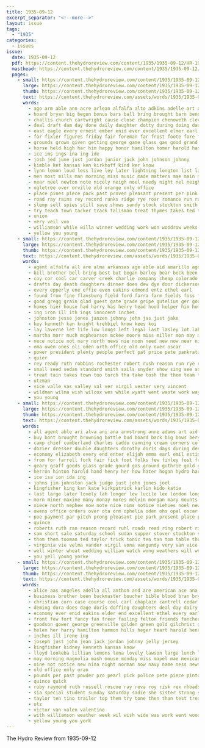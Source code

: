 ```yaml
---
title: 1935-09-12
excerpt_separator: "<!--more-->"
layout: issue
tags:
  - "1935"
categories:
  - issues
issue:
  date: 1935-09-12
  pdf: https://content.thehydroreview.com/content/1935/1935-09-12/HR-1935-09-12.pdf
  masthead: https://content.thehydroreview.com/content/1935/1935-09-12/masthead/HR-1935-09-12.jpg
  pages:
    - small: https://content.thehydroreview.com/content/1935/1935-09-12/small/HR-1935-09-12-01.jpg
      large: https://content.thehydroreview.com/content/1935/1935-09-12/large/HR-1935-09-12-01.jpg
      thumb: https://content.thehydroreview.com/content/1935/1935-09-12/thumbnails/HR-1935-09-12-01.jpg
      text: https://content.thehydroreview.com/assets/words/1935/1935-09-12/HR-1935-09-12-01.txt
      words:
        - ago arm able ann acre arlean alfalfa alto adkins adelle art amarillo age armstrong are all adjutant apache and arline auxier agent adella
        - board bryan big begun bonus bars ball bring brought barn bennett basket bouquet bride butler bingo bear best breaker brother been bottom blue bales bath but bar better bert blake bors business bridgeport back bull band bernadine boast bixler bers began both blaine brides bridegroom bank
        - challis church cartwright cause close champion chenoweth clever cays can came caddo claire cons colt class chief chas confer crabtree county craig con caraway clyde creek cen car city chaplain company corn clinton carlton come carl carnival charles canton claude colts cover
        - deal draft dam day done daily daughter dotty during doing daugherty deming due doll drew dawn doris date don days
        - east eagle every ernest ember enid ever excellent elmer earl early eva even emma edgar
        - for fixler figures friday fair foreman far frost foote fore flowers first furnish farm friends frame few fast floyd fairly full fly falling finley forty fruits from forth fire felton found fitting free fost former flower friend fields frank flax
        - grounds grown given getting george game glass gas good grand gibbs gift guest gray ground gave gertrude grad gerry goes general goose gone grade gorman gripe
        - horse held high har him happy honor hamilton homer harold has hin hope hatfield head hogan hydro helder half her hinton harry hold heger home handwork harness hand had hot hay health
        - ice ims ings ina ing ide
        - josh jed june just jordan junior jack john johnson johnny
        - kimble ket kansas ken kirkhoff kind ker know
        - lynn lemon loud less live ley later lightning longton list lass last lou loss late leon line lands lois lowell like lower long life loving little las lone lee linen
        - men most mills man morning miss music made matters mae main mon masoner mag mew march mansell mile much moore mare magnolia money mules mule more mode many miles maude mary may marriage monday mer mura members murphy
        - near neel newton note nicely neigh noel needy night nel neighbors name nor ness negro nine new neth need now not numbers north
        - ogletree over orville old orange only office
        - place pines piece pack past proven pleasant present per pink people park part president paul par priest person pastor pitzer
        - road ray rains rey record ranks ridge rye roar romance run rain ready robertson renee ran room regular rich roads roses reason roy
        - slemp sell spies still save shows sandy stock stockton smith show say small seed son song second sheller sports struck such service station scott special sunday saturday sale saw star school summer switzer she stage states south sayre set speaker seen simple six student stallion sutton stallions schools short september silver study state sang sister snow standard surprise seven style solo storm salter shown sewing stand said spring shoulders sons
        - try teach town tacker track talisman treat thymes takes ted tin texas thomas taylor them ton thiessen too talk than the tom teacher
        - union
        - very veil von
        - williamson while willa winner wedding work won woodrow weeks william will walter week war was winners wife went weather west ways well wilson with wish williams wells white weathers wesley wheat water
        - yellow you young
    - small: https://content.thehydroreview.com/content/1935/1935-09-12/small/HR-1935-09-12-02.jpg
      large: https://content.thehydroreview.com/content/1935/1935-09-12/large/HR-1935-09-12-02.jpg
      thumb: https://content.thehydroreview.com/content/1935/1935-09-12/thumbnails/HR-1935-09-12-02.jpg
      text: https://content.thehydroreview.com/assets/words/1935/1935-09-12/HR-1935-09-12-02.txt
      words:
        - agent alfalfa all are alma arkansas age able aid amarillo ago and arthur aubrey
        - bill brother bell bring best but began barley bear beck been bills better body bines bar bins badger ben burns
        - coy cor cool car carver creek charlie company cheap colorado coast custer come city call care cays cost cam cruzan comfort chambers can cook came copper
        - drafts day death daughters dinner does dew dye door dickerson doctor doing dial dougherty days down davis daughter davenport
        - every epperly ene effie even eakins edmond entz ethel earl
        - found from fine flansburg field ford farra farm fields foss for far fair farmer fire frank fea fam fetta front fred force few fuel fowler first friday friends ferguson
        - good gregg grain glad guest gate grade gripe gutelius ger goodpasture grover grader gat
        - homes hier house had harry has henry head hood helper him home haggard hard harvey hope her hon hatfield heater hopewell hand henke harold herman herndon hydro held
        - ing iron ill ith ings innocent inches
        - johnston jesse jones janzen johnny john jas just jake
        - key kenneth kan knight krehbiel know kees koi
        - lay laverne let life low longs left legal last lasley lot lake large long line little less late like leona
        - martha morr much mcphearson mckee moore miss miller mon may more must moni means man magee missouri morning morn mae many mary mcalester maude maybe made mil most monday money
        - nece notice not nary north news nie noon need new now near night nation
        - oma owen ones oli oden orth office old only over oscar
        - power president plenty people perfect pat price pete pankratz packard present per pleasant pipe
        - quier
        - rey ready ruth robbins rochester robert rush reason run rye rear riggs repp risk room rom
        - small seed sedan standard smith sails snyder show sing see south sat san school supper sylvester service stella start suit sermon sayre second such sick september space stoves sun size she son sunday search state speake summer seat sas sharry stove sides stange stan selling saturday soon stockton
        - treat tain takes town too torch tha take tosh the them team ture then trailer trip thelma thomas teacher theron thurs texas
        - utzman
        - vice valle vas valley val ver virgil vester very vincent
        - wildman wilma wish wilcox wes while wyatt went waste work way wait will want winter waters weeks wide wate was with watson wake week well wood weather wheat walter why williams willert
        - you young
    - small: https://content.thehydroreview.com/content/1935/1935-09-12/small/HR-1935-09-12-03.jpg
      large: https://content.thehydroreview.com/content/1935/1935-09-12/large/HR-1935-09-12-03.jpg
      thumb: https://content.thehydroreview.com/content/1935/1935-09-12/thumbnails/HR-1935-09-12-03.jpg
      text: https://content.thehydroreview.com/assets/words/1935/1935-09-12/HR-1935-09-12-03.txt
      words:
        - all agent able ari alva ani ana armstrong anne adams art aid and are albert arkansas
        - buy bont brought browning bottle bud board back big bows beryl ber begin ban bailey burgman bridegroom bride been boucher boys bickel baptist brunt binder bos barr bertha beasley bristow best bell bones beulah business bull baby brother brown bole both bobby box
        - camp chief cumberland charles caddo canning cream corners collier catherine cost chet cecil coker chose county church charlie can carney clipper coffey class clinton city cord college car caller crea chi cope chairs case course chan cedar cool con cake call coffee came christine cam company clair carman come
        - dozier dresser double daughters dorothy doris days during denver death dinner day deen deep denham drill daughter down
        - economy elizabeth every end enter elijah emma earl emil estimable elgin everett eam ent eileen
        - from for farrell fork fair fick foot folks few finley fost friday flowers favorite fall farm friends first full frantz far former free fern fay farley farms freshman
        - geary graff goods glass grade gourd gas ground guthrie gold glen guest glenn gone good golden goodyear gables given glidewell goes gave george grader green
        - herron hinton harold hand henry her how hater hogan hydro harlin hentges hole hume hamilton home has husband hastings harry herbert hennessey honor herndon him hafer huge high had huckaba
        - ice isa ion ida ing
        - johns jim johnston jack judge just john jones joel
        - kingfisher king kan kate kirkpatrick karlin kido katie
        - last large later lovely lah longer lew lucile lee london long list lassiter low lett little lead leader lou law leo lebanon left line louis lindsay life loa
        - morn miner maxine many monay mores melvin morgan mary mounts morning murphy marvin maxton mcclure mountain marriage miles mansell miss melba members milles madison magnolia merle mildred more monday much miller mayne mariana mire
        - niece north nephew now note nice nims notice niehues noel news not nose new night
        - owens office orders over ota orm ophelia oden ohs opal oscar old
        - poe payment par pitch prong pleasant pie park present place people president past plate pitzer pastor pump power page paul price pink
        - quince
        - roberts ruth ran reason record ruhl roads read ring robert riggs rockhold ray regular rowan richard ralph reid rolling romance rozelle ridge rye russell road
        - sam short sale saturday school sudan supper stover stockton spain student summer see show sal shows small swier state sunday shall station strang shanks son sites supply shirley store sister stutzman six sewing still seen senior service sodders shoe strong she side smith shape south sturgis sole second ster seed stange sons sas set sharp simpson september
        - thom them tooman ted taylor trick tonic tea tan tom table the town tool too touch toke thomas theron treas thurman tennessee thomason trailer triplett teacher tor thiessen thay
        - virginia vie velma vander virgil vona vangundy very van vice val vincent
        - well winter wheat wedding william watch wong weathers will work weatherford wai williams wilson west wish walton want wayne weather with weas waller was weeks wells worlds walter week white wife
        - you yell young yorke
    - small: https://content.thehydroreview.com/content/1935/1935-09-12/small/HR-1935-09-12-04.jpg
      large: https://content.thehydroreview.com/content/1935/1935-09-12/large/HR-1935-09-12-04.jpg
      thumb: https://content.thehydroreview.com/content/1935/1935-09-12/thumbnails/HR-1935-09-12-04.jpg
      text: https://content.thehydroreview.com/assets/words/1935/1935-09-12/HR-1935-09-12-04.txt
      words:
        - alice aas angeles adella all anthon and are american ace ana agnes
        - business brother been buckmaster boucher bible blood bran bryan bryson born bandy burkhalter beans baby beard bring ball bristow buy busi bologna bom best bacon begin band borger bixler brown benton baptist better belts butter bulk
        - christian corn case course cool carl chaplain cantrell cedar claude charles cordell collier camp chester carton can cabbage cosner cattle cost college crosley come clinton carlyle coil city carry cody collison cope cully came cream call church corpus connell cash canyon christi coffee
        - deming dora does dage doris doffing daughters deal day dairy donald dial during demming daughter deep darko days danger don dinner
        - economy ever enid eakins elder end excellent ethel every earl egg enter ear eva
        - front few fort fancy fan freer failing felton friends fancher full friday farm fern frank frost fields flakes for first from former frances fair
        - goodson gower george greenville golden green gold gilchrist gram guy given grader gallon gerry gene gates geary guest
        - helen her harry hamilton hammon hills heger heart harold henry how hafer hatfield happy helena husband heim hydro hilton high harding hose hugh health has home hand hinton hearty had ham hopes homa
        - inches ill irene ing
        - joseph just john jean jack jordan johnny jelly jersey
        - kingfisher kidney kenneth kansas know
        - lloyd lookeba lillian lemons lena lovely lawson large lunch lafayette lora light los last left logan landis latter lines late live lulu list little
        - may morning magnolia mash mouse monday miss mapel mae mexican modest mcconnell maid mary more miller mcculley money meda mccullock milk men medal maker mason melka missouri music market meal made
        - nine not notice new nina night norman now navy name ness news norma nims northern needs
        - old office only oran
        - pounds per past powder pro pearl pick police pete piece pinto petra plan person pork pretty peoples poage purse pound proud perle plant phillips pastor
        - quince quick
        - ruby raymond ruth russell roscoe ray reva roy risk rex rhoads reach richardson radio riley robertson
        - sia special student sunday saturday sadie she sister strong start sulli severe scott sermon sullivan schillings small service september see stay speaker stacey store standard son stange states sund staples such sugar spies smith ser song station schroder solid size sons school slemp say stones
        - taylor ten tino trailer top them try tone then than test treat times till too texas thomas tex tor thralls thi the trusty ton take teacher teach town
        - utz
        - victor van valen valentino
        - with williamson weather week wil wish wide was work went wood wells will well wedding welch wheat weeks wilma want william word west
        - yellow young you york
---
```


The Hydro Review from 1935-09-12

<!--more-->

